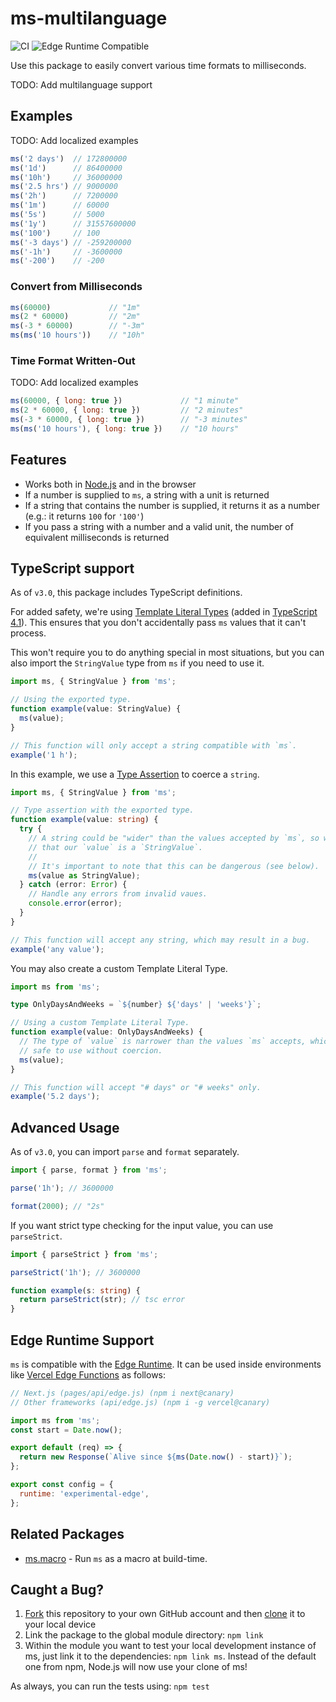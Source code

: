 # ms-multilanguage

![CI](https://github.com/leopluz/ms/workflows/CI/badge.svg)
![Edge Runtime Compatible](https://img.shields.io/badge/edge--runtime-%E2%9C%94%20compatible-black)

Use this package to easily convert various time formats to milliseconds.

TODO: Add multilanguage support

## Examples

TODO: Add localized examples

<!-- prettier-ignore -->
```js
ms('2 days')  // 172800000
ms('1d')      // 86400000
ms('10h')     // 36000000
ms('2.5 hrs') // 9000000
ms('2h')      // 7200000
ms('1m')      // 60000
ms('5s')      // 5000
ms('1y')      // 31557600000
ms('100')     // 100
ms('-3 days') // -259200000
ms('-1h')     // -3600000
ms('-200')    // -200
```

### Convert from Milliseconds

<!-- prettier-ignore -->
```js
ms(60000)             // "1m"
ms(2 * 60000)         // "2m"
ms(-3 * 60000)        // "-3m"
ms(ms('10 hours'))    // "10h"
```

### Time Format Written-Out

TODO: Add localized examples

<!-- prettier-ignore -->
```js
ms(60000, { long: true })             // "1 minute"
ms(2 * 60000, { long: true })         // "2 minutes"
ms(-3 * 60000, { long: true })        // "-3 minutes"
ms(ms('10 hours'), { long: true })    // "10 hours"
```

## Features

- Works both in [Node.js](https://nodejs.org) and in the browser
- If a number is supplied to `ms`, a string with a unit is returned
- If a string that contains the number is supplied, it returns it as a number (e.g.: it returns `100` for `'100'`)
- If you pass a string with a number and a valid unit, the number of equivalent milliseconds is returned

## TypeScript support

As of `v3.0`, this package includes TypeScript definitions.

For added safety, we're using [Template Literal Types](https://www.typescriptlang.org/docs/handbook/2/template-literal-types.html) (added in [TypeScript 4.1](https://www.typescriptlang.org/docs/handbook/release-notes/typescript-4-1.html)). This ensures that you don't accidentally pass `ms` values that it can't process.

This won't require you to do anything special in most situations, but you can also import the `StringValue` type from `ms` if you need to use it.

```ts
import ms, { StringValue } from 'ms';

// Using the exported type.
function example(value: StringValue) {
  ms(value);
}

// This function will only accept a string compatible with `ms`.
example('1 h');
```

In this example, we use a [Type Assertion](https://www.typescriptlang.org/docs/handbook/2/everyday-types.html#type-assertions) to coerce a `string`.

```ts
import ms, { StringValue } from 'ms';

// Type assertion with the exported type.
function example(value: string) {
  try {
    // A string could be "wider" than the values accepted by `ms`, so we assert
    // that our `value` is a `StringValue`.
    //
    // It's important to note that this can be dangerous (see below).
    ms(value as StringValue);
  } catch (error: Error) {
    // Handle any errors from invalid vaues.
    console.error(error);
  }
}

// This function will accept any string, which may result in a bug.
example('any value');
```

You may also create a custom Template Literal Type.

```ts
import ms from 'ms';

type OnlyDaysAndWeeks = `${number} ${'days' | 'weeks'}`;

// Using a custom Template Literal Type.
function example(value: OnlyDaysAndWeeks) {
  // The type of `value` is narrower than the values `ms` accepts, which is
  // safe to use without coercion.
  ms(value);
}

// This function will accept "# days" or "# weeks" only.
example('5.2 days');
```

## Advanced Usage

As of `v3.0`, you can import `parse` and `format` separately.

```ts
import { parse, format } from 'ms';

parse('1h'); // 3600000

format(2000); // "2s"
```

If you want strict type checking for the input value, you can use `parseStrict`.

```ts
import { parseStrict } from 'ms';

parseStrict('1h'); // 3600000

function example(s: string) {
  return parseStrict(str); // tsc error
}
```

## Edge Runtime Support

`ms` is compatible with the [Edge Runtime](https://edge-runtime.vercel.app/). It can be used inside environments like [Vercel Edge Functions](https://vercel.com/edge) as follows:

```js
// Next.js (pages/api/edge.js) (npm i next@canary)
// Other frameworks (api/edge.js) (npm i -g vercel@canary)

import ms from 'ms';
const start = Date.now();

export default (req) => {
  return new Response(`Alive since ${ms(Date.now() - start)}`);
};

export const config = {
  runtime: 'experimental-edge',
};
```

## Related Packages

- [ms.macro](https://github.com/knpwrs/ms.macro) - Run `ms` as a macro at build-time.

## Caught a Bug?

1. [Fork](https://help.github.com/articles/fork-a-repo/) this repository to your own GitHub account and then [clone](https://help.github.com/articles/cloning-a-repository/) it to your local device
2. Link the package to the global module directory: `npm link`
3. Within the module you want to test your local development instance of ms, just link it to the dependencies: `npm link ms`. Instead of the default one from npm, Node.js will now use your clone of ms!

As always, you can run the tests using: `npm test`

